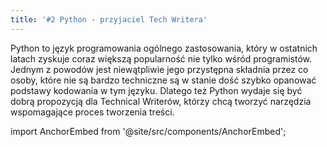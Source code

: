 ```yaml
---
title: '#2 Python - przyjaciel Tech Writera'
---
```


Python to język programowania ogólnego zastosowania, który w ostatnich latach
zyskuje coraz większą popularność nie tylko wśród programistów. Jednym z powodów
jest niewątpliwie jego przystępna składnia przez co osoby, które nie są bardzo
techniczne są w stanie dość szybko opanować podstawy kodowania w tym języku.
Dlatego też Python wydaje się być dobrą propozycją dla Technical Writerów,
którzy chcą tworzyć narzędzia wspomagające proces tworzenia treści.

import AnchorEmbed from '@site/src/components/AnchorEmbed';

<AnchorEmbed episodeId="2-Python---przyjaciel-Tech-Writera-e41e6l" />
